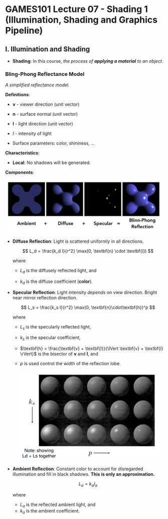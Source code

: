 # GAMES101 Lecture 07 - Shading 1 (Illumination, Shading and Graphics Pipeline)

## I. Illumination and Shading

- **Shading**: In this course, *the process of **applying a material** to an object.*



### Bling-Phong Reflectance Model

*A simplified reflectance model.*

**Definitions**:

- $\textbf{v}$ - viewer direction (unit vector)

- $\textbf{n}$ - surface normal (unit vector)

- $\textbf{l}$ - light direction (unit vector)

- $I$ - intensity of light

- Surface parameters: color, shininess, ...

  

**Characteristics**:

- **Local**: No shadows will be generated.



**Components**:

![img-1](images/Lecture07-img-1.png)

- **Diffuse Reflection**: Light is scattered uniformly in all directions.

  $$
  L_d = \frac{k_d I}{r^2} \max(0, \textbf{n} \cdot \textbf{l})
  $$

  where

  - $L_d$ is the diffusely reflected light, and

  - $k_d$ is the diffuse coefficient (**color**).

- **Specular Reflection**: Light intensity *depends* on view direction. Bright near mirror reflection direction.

  $$
  L_s = \frac{k_s I}{r^2} \max(0, \textbf{n}\cdot\textbf{h})^p
  $$

  where

  - $L_s$ is the specularly reflected light, 

  - $k_s$ is the specular coefficient,

  - $\textbf{h} = \frac{\textbf{v} + \textbf{l}}{\lVert \textbf{v} + \textbf{l} \rVert}$ is the bisector of $\textbf{v}$ and $\textbf{l}$, and

  - $p$ is used control the width of the reflection lobe.

    ![img-2](images/Lecture07-img-2.png)

- **Ambient Reflection**: Constant color to account for disregarded illumination and fill in black shadows. **This is only an approximation.**

  $$
  L_a = k_a I_a
  $$
  
  where

  - $L_a$ is the reflected ambient light, and
  - $k_a$ is the ambient coefficient.